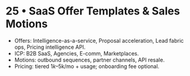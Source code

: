 # 25 • SaaS Offer Templates & Sales Motions
- Offers: Intelligence-as-a-service, Proposal acceleration, Lead fabric ops, Pricing intelligence API.
- ICP: B2B SaaS, Agencies, E-comm, Marketplaces.
- Motions: outbound sequences, partner channels, API resale.
- Pricing: tiered $1k–$5k/mo + usage; onboarding fee optional.